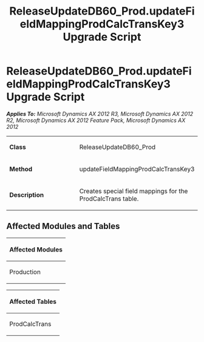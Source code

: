 ﻿---
title: ReleaseUpdateDB60_Prod.updateFieldMappingProdCalcTransKey3 Upgrade Script
TOCTitle: ReleaseUpdateDB60_Prod.updateFieldMappingProdCalcTransKey3 Upgrade Script
ms:assetid: 4cf21892-8a5b-a9de-7ab6-0ba96760ad82
ms:mtpsurl: https://msdn.microsoft.com/en-us/library/JJ685424(v=AX.60)
ms:contentKeyID: 49708129
ms.date: 05/18/2015
mtps_version: v=AX.60
---

# ReleaseUpdateDB60\_Prod.updateFieldMappingProdCalcTransKey3 Upgrade Script 


_**Applies To:** Microsoft Dynamics AX 2012 R3, Microsoft Dynamics AX 2012 R2, Microsoft Dynamics AX 2012 Feature Pack, Microsoft Dynamics AX 2012_

<table>
<colgroup>
<col style="width: 50%" />
<col style="width: 50%" />
</colgroup>
<tbody>
<tr class="odd">
<td><p><strong>Class</strong></p></td>
<td><p>ReleaseUpdateDB60_Prod</p></td>
</tr>
<tr class="even">
<td><p><strong>Method</strong></p></td>
<td><p>updateFieldMappingProdCalcTransKey3</p></td>
</tr>
<tr class="odd">
<td><p><strong>Description</strong></p></td>
<td><p>Creates special field mappings for the ProdCalcTrans table.</p></td>
</tr>
</tbody>
</table>


## Affected Modules and Tables

<table>
<colgroup>
<col style="width: 100%" />
</colgroup>
<thead>
<tr class="header">
<th><p>Affected Modules</p></th>
</tr>
</thead>
<tbody>
<tr class="odd">
<td><p>Production</p></td>
</tr>
</tbody>
</table>


<table>
<colgroup>
<col style="width: 100%" />
</colgroup>
<thead>
<tr class="header">
<th><p>Affected Tables</p></th>
</tr>
</thead>
<tbody>
<tr class="odd">
<td><p>ProdCalcTrans</p></td>
</tr>
</tbody>
</table>

  


